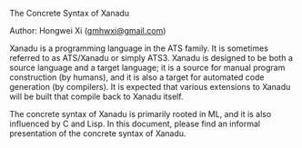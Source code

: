 The Concrete Syntax of Xanadu

Author: Hongwei Xi (gmhwxi@gmail.com)

Xanadu is a programming language in the ATS family.  It is sometimes
referred to as ATS/Xanadu or simply ATS3.  Xanadu is designed to be
both a source language and a target language; it is a source for
manual program construction (by humans), and it is also a target for
automated code generation (by compilers). It is expected that various
extensions to Xanadu will be built that compile back to Xanadu itself.

The concrete syntax of Xanadu is primarily rooted in ML, and it is
also influenced by C and Lisp. In this document, please find an informal
presentation of the concrete syntax of Xanadu.
